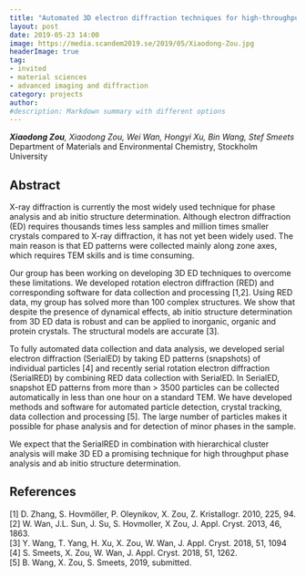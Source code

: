 ```yaml
---
title: "Automated 3D electron diffraction techniques for high-throughput phase analysis and ab initio structure determination – from inorganics to proteins"
layout: post
date: 2019-05-23 14:00
image: https://media.scandem2019.se/2019/05/Xiaodong-Zou.jpg
headerImage: true
tag:
- invited
- material sciences
- advanced imaging and diffraction
category: projects
author:
#description: Markdown summary with different options
---
```


_**Xiaodong Zou**, Xiaodong Zou, Wei Wan, Hongyi Xu, Bin Wang, Stef Smeets_<br/>
Department of Materials and Environmental Chemistry, Stockholm University<br/>

## Abstract

X-ray diffraction is currently the most widely used technique for phase analysis and ab initio structure determination. Although electron diffraction (ED) requires thousands times less samples and million times smaller crystals compared to X-ray diffraction, it has not yet been widely used. The main reason is that ED patterns were collected mainly along zone axes, which requires TEM skills and is time consuming.<br/>

Our group has been working on developing 3D ED techniques to overcome these limitations. We developed rotation electron diffraction (RED) and corresponding software for data collection and processing [1,2]. Using RED data, my group has solved more than 100 complex structures. We show that despite the presence of dynamical effects, ab initio structure determination from 3D ED data is robust and can be applied to inorganic, organic and protein crystals. The structural models are accurate [3].<br/>

To fully automated data collection and data analysis, we developed serial electron diffraction (SerialED) by taking ED patterns (snapshots) of individual particles [4] and recently serial rotation electron diffraction (SerialRED) by combining RED data collection with SerialED.  In SerialED, snapshot ED patterns from more than > 3500 particles can be collected automatically in less than one hour on a standard TEM. We have developed methods and software for automated particle detection, crystal tracking, data collection and processing [5]. The large number of particles makes it possible for phase analysis and for detection of minor phases in the sample.<br/>

We expect that the SerialRED in combination with hierarchical cluster analysis will make 3D ED a promising technique for high throughput phase analysis and ab initio structure determination.<br/>

## References

[1]	D. Zhang, S. Hovmöller, P. Oleynikov, X. Zou, Z. Kristallogr. 2010, 225, 94.<br/>
[2]	W. Wan, J.L. Sun, J. Su, S. Hovmoller, X Zou, J. Appl. Cryst. 2013, 46, 1863.<br/>
[3]	   Y.  Wang, T. Yang, H. Xu, X. Zou, W. Wan, J. Appl. Cryst. 2018, 51, 1094 <br/>
[4]	S. Smeets, X. Zou, W. Wan, J. Appl. Cryst. 2018, 51, 1262.<br/>
[5]	B. Wang, X. Zou, S. Smeets, 2019, submitted.<br/>

